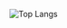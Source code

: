 
![Top Langs](https://github-readme-stats.vercel.app/api/top-langs/?username=mesihtasci&size_weight=0.5&count_weight=0.5)
